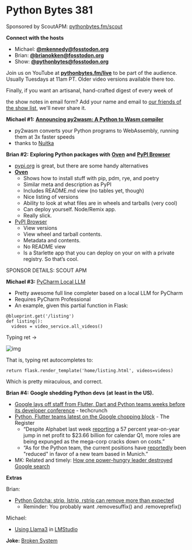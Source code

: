 # Python Bytes 381

Sponsored by ScoutAPM: [pythonbytes.fm/scout](https://pythonbytes.fm/scout)

**Connect with the hosts**

- Michael: [**@mkennedy@fosstodon.org**](https://fosstodon.org/@mkennedy)
- Brian: [**@brianokken@fosstodon.org**](https://fosstodon.org/@brianokken)
- Show: [**@pythonbytes@fosstodon.org**](https://fosstodon.org/@pythonbytes)

Join us on YouTube at [**pythonbytes.fm/live**](https://pythonbytes.fm/stream/live) to be part of the audience. Usually Tuesdays at 11am PT. Older video versions available there too.

Finally, if you want an artisanal, hand-crafted digest of every week of 

the show notes in email form? Add your name and email to [our friends of the show list](https://pythonbytes.fm/friends-of-the-show), we'll never share it.

**Michael #1:** [**Announcing py2wasm: A Python to Wasm compiler**](https://wasmer.io/posts/py2wasm-a-python-to-wasm-compiler)

- py2wasm converts your Python programs to WebAssembly, running them at 3x faster speeds
- thanks to [Nuitka](https://nuitka.net/)

**Brian #2:** **Exploring Python packages with** [**Oven**](https://oven.fming.dev) **and** [**PyPI Browser**](https://pypi-browser.org)

- [pypi.org](https://pypi.org) is great, but there are some handy alternatives
- [**Oven**](https://oven.fming.dev) 
  - Shows how to install stuff with pip, pdm, rye, and poetry
  - Similar meta and description as PyPI
  - Includes README.md view (no tables yet, though)
  - Nice listing of versions
  - Ability to look at what files are in wheels and tarballs (very cool) 
  - Can deploy yourself. Node/Remix app.
  - Really slick.
- [PyPI Browser](https://pypi-browser.org)
  - View versions
  - View wheel and tarball contents.
  - Metadata and contents.
  - No README view
  - Is a Starlette app that you can deploy on your on with a private registry. So that’s cool.

SPONSOR DETAILS: SCOUT APM

**Michael #3:** [PyCharm Local LLM](https://www.youtube.com/watch?v=DLBiJ5kYUFg)

- Pretty awesome full line completer based on a local LLM for PyCharm
- Requires PyCharm Professional
- An example, given this partial function in Flask:

```
@blueprint.get('/listing')
def listing():
  videos = video_service.all_videos()
```

Typing ret →

![img](https://python-bytes-static.nyc3.digitaloceanspaces.com/llm-complete.png)

That is, typing ret autocompletes to:

```
return flask.render_template('home/listing.html', videos=videos)
```

Which is pretty miraculous, and correct.

**Brian #4:** **Google shedding Python devs** **(at** **least in the US).**

- [Google lays off staff from Flutter, Dart and Python teams weeks before its developer conference](https://techcrunch.com/2024/04/29/google-lays-off-staff-from-flutter-dart-python-weeks-before-its-developer-conference/) - techcrunch
- [Python, Flutter teams latest on the Google chopping block](https://www.theregister.com/2024/04/29/google_python_flutter_layoffs/) - The Register
  - “Despite Alphabet last week [reporting](https://www.theregister.com/2024/04/26/register_kettle_ai/) a 57 percent year-on-year jump in net profit to $23.66 billion for calendar Q1, more roles are being expunged as the mega-corp cracks down on costs.”
  - “As for the Python team, the current positions have [reportedly](https://social.coop/@Yhg1s/112332127058328855) been "reduced" in favor of a new team based in Munich.”
- MK: Related and timely: [How one power-hungry leader destroyed Google search](https://www.wheresyoured.at/the-men-who-killed-google/)

**Extras** 

Brian:

- [Python Gotcha: strip, lstrip, rstrip can remove more than expected](https://andrewwegner.com/python-gotcha-strip-functions-unexpected-behavior.html)
  - Reminder: You probably want .removesuffix() and .removeprefix() 

Michael:

- [Using Llama3](https://lmstudio.ai/blog/llama-3) in [LMStudio](https://lmstudio.ai)

**Joke:**  [Broken System](https://devhumor.com/media/broken-system)